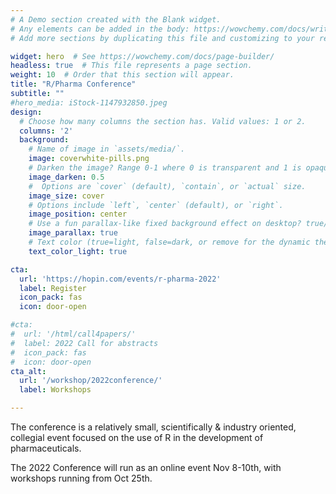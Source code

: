 ```yaml
---
# A Demo section created with the Blank widget.
# Any elements can be added in the body: https://wowchemy.com/docs/writing-markdown-latex/
# Add more sections by duplicating this file and customizing to your requirements.

widget: hero  # See https://wowchemy.com/docs/page-builder/
headless: true  # This file represents a page section.
weight: 10  # Order that this section will appear.
title: "R/Pharma Conference"
subtitle: ""
#hero_media: iStock-1147932850.jpeg
design:
  # Choose how many columns the section has. Valid values: 1 or 2.
  columns: '2'
  background:
    # Name of image in `assets/media/`.
    image: coverwhite-pills.png
    # Darken the image? Range 0-1 where 0 is transparent and 1 is opaque.
    image_darken: 0.5
    #  Options are `cover` (default), `contain`, or `actual` size.
    image_size: cover
    # Options include `left`, `center` (default), or `right`.
    image_position: center
    # Use a fun parallax-like fixed background effect on desktop? true/false
    image_parallax: true
    # Text color (true=light, false=dark, or remove for the dynamic theme color).
    text_color_light: true

cta:
  url: 'https://hopin.com/events/r-pharma-2022'
  label: Register
  icon_pack: fas
  icon: door-open

#cta:
#  url: '/html/call4papers/'
#  label: 2022 Call for abstracts
#  icon_pack: fas
#  icon: door-open
cta_alt:
  url: '/workshop/2022conference/'
  label: Workshops

---
```


The conference is a relatively small, scientifically &
industry oriented, collegial event focused on the use of R in the development of
pharmaceuticals.

The 2022 Conference will run as an online event Nov 8-10th, with workshops running from Oct 25th.  
